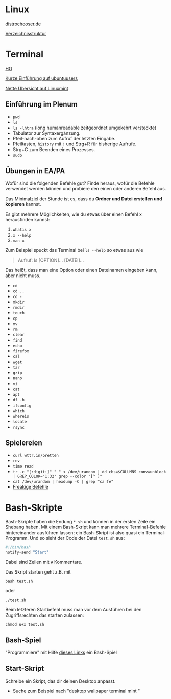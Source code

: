# Linux
[distrochooser.de](https://distrochooser.de/?l=1)

[Verzeichnisstruktur](https://wiki.ubuntuusers.de/Verzeichnisstruktur/)

# Terminal
[HO](http://www.321tux.de/wp-content/uploads/2010/03/shell-uebersicht.pdf)

[Kurze Einführung auf ubuntuusers](https://wiki.ubuntuusers.de/Shell/Einf%C3%BChrung/)

[Nette Übersicht auf Linuxmint](https://community.linuxmint.com/tutorial/view/244)

## Einführung im Plenum
* `pwd`
* `ls`
* `ls -lhtra` (long humanreadable zeitgeordnet umgekehrt versteckte)
* Tabulator zur Syntaxergänzung.
* Pfeil-nach-oben zum Aufruf der letzten Eingabe.
* Pfeiltasten, `history` mit `!` und Strg+R für bisherige Aufrufe.
* Strg+C zum Beenden eines Prozesses.
* `sudo`



## Übungen in EA/PA
Wofür sind die folgenden Befehle gut? Finde heraus, wofür die Befehle verwendet werden können und probiere den einen oder anderen Befehl aus.

Das Minimalziel der Stunde ist es, dass du **Ordner und Datei erstellen und kopieren** kannst.

Es gibt mehrere Möglichkeiten, wie du etwas über einen Befehl x herausfinden kannst:

1. `whatis x`
2. `x --help`
3. `man x`

Zum Beispiel spuckt das Terminal bei `ls --help` so etwas aus wie

> Aufruf: ls [OPTION]... [DATEI]...

Das heißt, dass man eine Option oder einen Dateinamen eingeben kann, aber nicht muss.

* `cd`
* `cd ..`
* `cd -`
* `mkdir`
* `rmdir`
* `touch`
* `cp`
* `mv`
* `rm`
* `clear`
* `find`
* `echo`
* `firefox`
* `cal`
* `wget`
* `tar`
* `gzip`
* `nano`
* `vi`
* `cat`
* `apt`
* `df -h`
* `ifconfig`
* `which`
* `whereis`
* `locate`
* `rsync`

## Spielereien
* `curl wttr.in/bretten`
* `rev`
* `time read`
* `tr -c "[:digit:]" " " < /dev/urandom | dd cbs=$COLUMNS conv=unblock | GREP_COLOR="1;32" grep --color "[^ ]"`
* `cat /dev/urandom | hexdump -C | grep "ca fe"`
* [Freakige Befehle](https://www.commandlinefu.com/commands/browse/sort-by-votes)

# Bash-Skripte

Bash-Skripte haben die Endung `*.sh` und können in der ersten Zeile ein Shebang haben. Mit einem Bash-Skript kann man mehrere Terminal-Befehle hintereinander ausführen lassen; ein Bash-Skript ist also quasi ein Terminal-Programm. Und so sieht der Code der Datei `test.sh` aus:

```Bash
#!/bin/bash
notify-send "Start"

```
Dabei sind Zeilen mit `#` Kommentare.

Das Skript starten geht z.B. mit

`bash test.sh`

oder

`./test.sh`

Beim letzteren Startbefehl muss man vor dem Ausführen bei den Zugriffsrechten das starten zulassen:

`chmod u+x test.sh`


## Bash-Spiel

"Programmiere" mit Hilfe [dieses Links](https://github.com/mydzor/bash2048) ein Bash-Spiel

## Start-Skript

Schreibe ein Skript, das dir deinen Desktop anpasst.
* Suche zum Beispiel nach "desktop wallpaper terminal mint "
